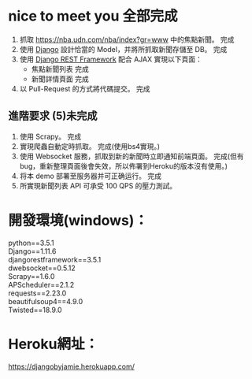 # nice to meet you  全部完成
1. 抓取 https://nba.udn.com/nba/index?gr=www 中的焦點新聞。 完成
2. 使用 [Django](https://www.djangoproject.com/) 設計恰當的 Model，并將所抓取新聞存儲至 DB。  完成
3. 使用 [Django REST Framework](http://www.django-rest-framework.org/) 配合 AJAX 實現以下頁面：
	 * 焦點新聞列表  完成
	 * 新聞詳情頁面  完成
4. 以 Pull-Request 的方式將代碼提交。  完成
	
## 進階要求  (5)未完成
1. 使用 Scrapy。  完成
2. 實現爬蟲自動定時抓取。  完成(使用bs4實現。)
3. 使用 Websocket 服務，抓取到新的新聞時立即通知前端頁面。  完成(但有bug，重新整理頁面後會失效，所以佈署到Heroku的版本沒有使用。)
4. 将本 demo 部署至服务器并可正确运行。  完成
5. 所實現新聞列表 API 可承受 100 QPS 的壓力測試。


# 開發環境(windows)：
python==3.5.1  
Django==1.11.6  
djangorestframework==3.5.1  
dwebsocket==0.5.12  
Scrapy==1.6.0  
APScheduler==2.1.2  
requests==2.23.0  
beautifulsoup4==4.9.0  
Twisted==18.9.0  

# Heroku網址：
https://djangobyjamie.herokuapp.com/  
